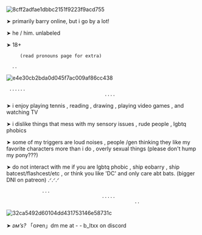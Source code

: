 
![8cff2adfae1dbbc2151f9223f9acd755](https://github.com/user-attachments/assets/c9c52372-915d-4c27-904f-20d4dd5019d7)





➤ primarily barry online, but i go by a lot!             


➤ he / him. unlabeled

➤ 18+

		 (read pronouns page for extra) 
  
      ..        
               
			  
![e4e30cb2bda0d045f7ac009af86cc438](https://github.com/user-attachments/assets/a7a957fc-1311-4672-9696-7c714c9f7a60)

     
     
     
     
     ......
                                        ....

                                        
➤ i enjoy playing tennis , reading , drawing , playing video games , and watching TV

➤ i dislike things that mess with my sensory issues , rude people , lgbtq phobics

➤ some of my triggers are loud noises , people /gen thinking they like my favorite characters more than i do , overly sexual things (please don't hump my pony???)

➤ do not interact with me if you are lgbtq phobic , ship eobarry , ship batcest/flashcest/etc , or think you like 'DC' and only care abt bats. (bigger DNI on patreon) .ᐟ.ᐟ.ᐟ
 
                 ...
                                       ..... 
                                                   ..




![32ca5492d60104dd431753146e58731c](https://github.com/user-attachments/assets/e7578030-eb45-4656-8df6-97a7ebbac9e0)


 
 
 
➤ *ᴅᴍ’s?* 「ᴏᴘen」dm me at - - b_ltxx on discord





